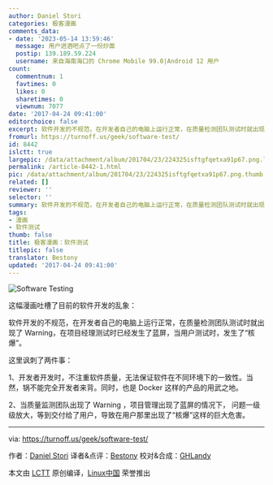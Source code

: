 ```yaml
---
author: Daniel Stori
categories: 极客漫画
comments_data:
- date: '2023-05-14 13:59:46'
  message: 用户进酒吧点了一份炒面
  postip: 139.189.59.224
  username: 来自海南海口的 Chrome Mobile 99.0|Android 12 用户
count:
  commentnum: 1
  favtimes: 0
  likes: 0
  sharetimes: 0
  viewnum: 7077
date: '2017-04-24 09:41:00'
editorchoice: false
excerpt: 软件开发的不规范，在开发者自己的电脑上运行正常，在质量检测团队测试时就出现了 Warning，在项目经理测试时已经发生了蓝屏，当用户测试时，发生了“核爆”。
fromurl: https://turnoff.us/geek/software-test/
id: 8442
islctt: true
largepic: /data/attachment/album/201704/23/224325isftgfqetxa91p67.png.large.jpg
permalink: /article-8442-1.html
pic: /data/attachment/album/201704/23/224325isftgfqetxa91p67.png.thumb.jpg
related: []
reviewer: ''
selector: ''
summary: 软件开发的不规范，在开发者自己的电脑上运行正常，在质量检测团队测试时就出现了 Warning，在项目经理测试时已经发生了蓝屏，当用户测试时，发生了“核爆”。
tags:
- 漫画
- 软件测试
thumb: false
title: 极客漫画：软件测试
titlepic: false
translator: Bestony
updated: '2017-04-24 09:41:00'
---
```


![Software Testing](/data/attachment/album/201704/23/224325isftgfqetxa91p67.png)


这幅漫画吐槽了目前的软件开发的乱象：


软件开发的不规范，在开发者自己的电脑上运行正常，在质量检测团队测试时就出现了 Warning，在项目经理测试时已经发生了蓝屏，当用户测试时，发生了“核爆”。


这里讽刺了两件事：


1、开发者开发时，不注重软件质量，无法保证软件在不同环境下的一致性。当然，锅不能完全开发者来背。同时，也是 Docker 这样的产品的用武之地。


2、当质量监测团队出现了 Warning ，项目管理出现了蓝屏的情况下， 问题一级级放大，等到交付给了用户，导致在用户那里出现了“核爆”这样的巨大危害。




---


via: <https://turnoff.us/geek/software-test/>


作者：[Daniel Stori](http://turnoff.us/about/) 译者&点评：[Bestony](https://github.com/Bestony) 校对&合成：[GHLandy](https://github.com/GHLandy)


本文由 [LCTT](https://github.com/LCTT/TranslateProject) 原创编译，[Linux中国](https://linux.cn/) 荣誉推出